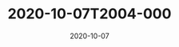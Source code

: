 ---
date: 2020-10-07
title: 2020-10-07T2004-000
hero: 2020/2020-10-07T2004-000.jpeg

# briefly describe the image…
alt: ''

# insert the closed caption text after the three-dash break…
# (include line-breaks, punctuation, and capitalization)
---